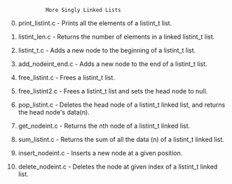 				More Singly Linked Lists
0. print_listint.c - Prints all the elements of a listint_t list.

1. listint_len.c - Returns the number of elements in a linked listint_t list.

2. listint_t.c - Adds a new node to the beginning of a listint_t list.

3. add_nodeint_end.c - Adds a new node to the end of a listint_t list.

4. free_listint.c - Frees a listint_t list.

5. free_listint2.c - Frees a listint_t list and sets the head node to null.

6. pop_listint.c - Deletes the head node of a listint_t linked list, and returns the head node's data(n).

7. get_nodeint.c - Returns the nth node of a listint_t linked list.

8. sum_listint.c - Returns the sum of all the data (n) of a listint_t linked list.

9. insert_nodeint.c - Inserts a new node at a given position.

10. delete_nodeint.c - Deletes the node at given index of a listint_t linked list.
